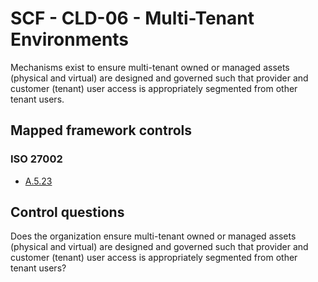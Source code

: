 # SCF - CLD-06 - Multi-Tenant Environments
Mechanisms exist to ensure multi-tenant owned or managed assets (physical and virtual) are designed and governed such that provider and customer (tenant) user access is appropriately segmented from other tenant users.
## Mapped framework controls
### ISO 27002
- [A.5.23](../iso27002/a-5.md#a523)
  
## Control questions
Does the organization ensure multi-tenant owned or managed assets (physical and virtual) are designed and governed such that provider and customer (tenant) user access is appropriately segmented from other tenant users?
  
